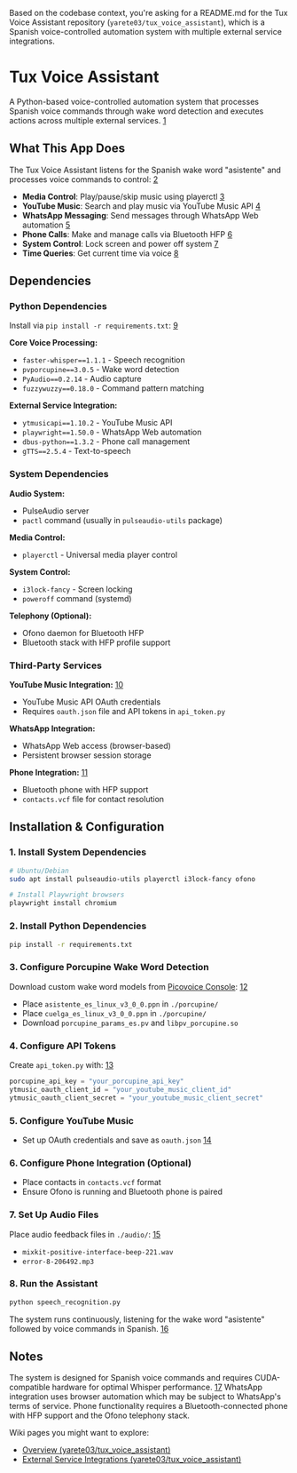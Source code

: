Based on the codebase context, you're asking for a README.md for the Tux Voice Assistant repository (`yarete03/tux_voice_assistant`), which is a Spanish voice-controlled automation system with multiple external service integrations. 

# Tux Voice Assistant

A Python-based voice-controlled automation system that processes Spanish voice commands through wake word detection and executes actions across multiple external services. [1](#0-0) 

## What This App Does

The Tux Voice Assistant listens for the Spanish wake word "asistente" and processes voice commands to control: [2](#0-1) 

- **Media Control**: Play/pause/skip music using playerctl [3](#0-2) 
- **YouTube Music**: Search and play music via YouTube Music API [4](#0-3) 
- **WhatsApp Messaging**: Send messages through WhatsApp Web automation [5](#0-4) 
- **Phone Calls**: Make and manage calls via Bluetooth HFP [6](#0-5) 
- **System Control**: Lock screen and power off system [7](#0-6) 
- **Time Queries**: Get current time via voice [8](#0-7) 

## Dependencies

### Python Dependencies
Install via `pip install -r requirements.txt`: [9](#0-8) 

**Core Voice Processing:**
- `faster-whisper==1.1.1` - Speech recognition
- `pvporcupine==3.0.5` - Wake word detection
- `PyAudio==0.2.14` - Audio capture
- `fuzzywuzzy==0.18.0` - Command pattern matching

**External Service Integration:**
- `ytmusicapi==1.10.2` - YouTube Music API
- `playwright==1.50.0` - WhatsApp Web automation
- `dbus-python==1.3.2` - Phone call management
- `gTTS==2.5.4` - Text-to-speech

### System Dependencies

**Audio System:**
- PulseAudio server
- `pactl` command (usually in `pulseaudio-utils` package)

**Media Control:**
- `playerctl` - Universal media player control

**System Control:**
- `i3lock-fancy` - Screen locking
- `poweroff` command (systemd)

**Telephony (Optional):**
- Ofono daemon for Bluetooth HFP
- Bluetooth stack with HFP profile support

### Third-Party Services

**YouTube Music Integration:** [10](#0-9) 
- YouTube Music API OAuth credentials
- Requires `oauth.json` file and API tokens in `api_token.py`

**WhatsApp Integration:**
- WhatsApp Web access (browser-based)
- Persistent browser session storage

**Phone Integration:** [11](#0-10) 
- Bluetooth phone with HFP support
- `contacts.vcf` file for contact resolution

## Installation & Configuration

### 1. Install System Dependencies
```bash
# Ubuntu/Debian
sudo apt install pulseaudio-utils playerctl i3lock-fancy ofono

# Install Playwright browsers
playwright install chromium
```

### 2. Install Python Dependencies
```bash
pip install -r requirements.txt
```

### 3. Configure Porcupine Wake Word Detection
Download custom wake word models from [Picovoice Console](https://console.picovoice.ai/ppn): [12](#0-11) 
- Place `asistente_es_linux_v3_0_0.ppn` in `./porcupine/`
- Place `cuelga_es_linux_v3_0_0.ppn` in `./porcupine/`
- Download `porcupine_params_es.pv` and `libpv_porcupine.so`

### 4. Configure API Tokens
Create `api_token.py` with: [13](#0-12) 
```python
porcupine_api_key = "your_porcupine_api_key"
ytmusic_oauth_client_id = "your_youtube_music_client_id"
ytmusic_oauth_client_secret = "your_youtube_music_client_secret"
```

### 5. Configure YouTube Music
- Set up OAuth credentials and save as `oauth.json` [14](#0-13) 

### 6. Configure Phone Integration (Optional)
- Place contacts in `contacts.vcf` format
- Ensure Ofono is running and Bluetooth phone is paired

### 7. Set Up Audio Files
Place audio feedback files in `./audio/`: [15](#0-14) 
- `mixkit-positive-interface-beep-221.wav`
- `error-8-206492.mp3`

### 8. Run the Assistant
```bash
python speech_recognition.py
```

The system runs continuously, listening for the wake word "asistente" followed by voice commands in Spanish. [16](#0-15) 

## Notes

The system is designed for Spanish voice commands and requires CUDA-compatible hardware for optimal Whisper performance. [17](#0-16)  WhatsApp integration uses browser automation which may be subject to WhatsApp's terms of service. Phone functionality requires a Bluetooth-connected phone with HFP support and the Ofono telephony stack.

Wiki pages you might want to explore:
- [Overview (yarete03/tux_voice_assistant)](/wiki/yarete03/tux_voice_assistant#1)
- [External Service Integrations (yarete03/tux_voice_assistant)](/wiki/yarete03/tux_voice_assistant#3)
